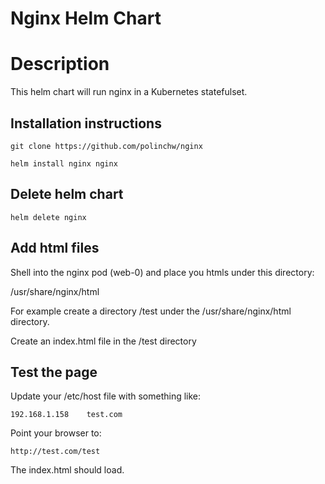 # Nginx Helm Chart

# Description

This helm chart will run nginx in a Kubernetes statefulset.

## Installation instructions

```git clone https://github.com/polinchw/nginx```


```helm install nginx nginx```

## Delete helm chart

```helm delete nginx```

## Add html files

Shell into the nginx pod (web-0) and place you htmls under this directory:

/usr/share/nginx/html

For example create a directory /test under the /usr/share/nginx/html directory.

Create an index.html file in the /test directory

## Test the page

Update your /etc/host file with something like:

```
192.168.1.158    test.com
```

Point your browser to:

```
http://test.com/test
```

The index.html should load.